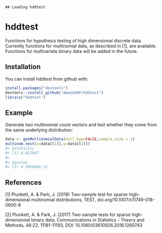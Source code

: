 
<!-- README.md is generated from README.Rmd. Please edit that file -->
    ## Loading hddtest

hddtest
=======

Functions for hypothesis testing of high dimensional discrete data. Currently functions for multinomial data, as described in \[1\], are available. Functions for multivariate binary data will be added in the future.

Installation
------------

You can install hddtest from github with:

``` r
install.packages("devtools")
devtools::install_github("AmandaRP/hddtest")
library("hddtest")
```

Example
-------

Generate two multinomial count vectors and test whether they come from the same underlying distribution:

``` r
data <- genMultinomialData(null_hyp=FALSE,sample_size = 1)
multinom.test(x=data[[1]],y=data[[2]])
#> $statistic
#> [1] 6.827947
#> 
#> $pvalue
#> [1] 4.306888e-12
```

References
----------

\[1\] Plunkett, A. & Park, J. (2018) Two-sample test for sparse high-dimensional multinomial distributions, TEST, doi.org/10.1007/s11749-018-0600-8

\[2\] Plunkett, A. & Park, J. (2017) Two-sample tests for sparse high-dimensional binary data, Communications in Statistics - Theory and Methods, 46:22, 11181-11193, DOI: 10.1080/03610926.2016.1260743
